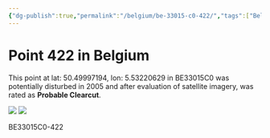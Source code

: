 ```yaml
---
{"dg-publish":true,"permalink":"/belgium/be-33015-c0-422/","tags":["Belgium","BE33015C0","Wallonie","lossyear205"]}
---
```



# Point 422 in Belgium

This point at lat: 50.49997194, lon: 5.53220629 in BE33015C0 was potentially disturbed in 2005 and after evaluation of satellite imagery, was rated as **Probable Clearcut**.

<div class='juxtapose' data-showcredits='false'>
<img src='https://baserow-backend-production20240528124524339000000001.s3.amazonaws.com/user_files/ryxdD6Jl2wr7voCL7Y7qx2XzCUpMq2Tz_cf4a1e2c3b9743fb0d2a86212ca36a5e49f17ed5bd73202989d6ff884834a015.png' data-label='September 2003' />
<img src='https://baserow-backend-production20240528124524339000000001.s3.amazonaws.com/user_files/mVQ9VWY9bDutCDqVN5ik1vMvHe3Ckcwy_cce788ac00a87a5d4b301721050130451156d8920761888a4424b3110f1c19f1.png' data-label='July 2009' />
</div>

BE33015C0-422